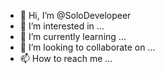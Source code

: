 - 👋 Hi, I’m @SoloDevelopeer
- 👀 I’m interested in ...
- 🌱 I’m currently learning ...
- 💞️ I’m looking to collaborate on ...
- 📫 How to reach me ...

<!---
SoloDevelopeer/SoloDevelopeer is a ✨ special ✨ repository because its `README.md` (this file) appears on your GitHub profile.
You can click the Preview link to take a look at your changes.
--->
